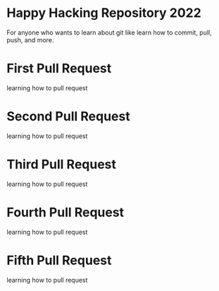 # Happy Hacking Repository 2022

For anyone who wants to learn about git like learn how to commit, pull, push, and more.

# First Pull Request
learning how to pull request

# Second Pull Request
learning how to pull request

# Third Pull Request
learning how to pull request

# Fourth Pull Request
learning how to pull request

# Fifth Pull Request
learning how to pull request
